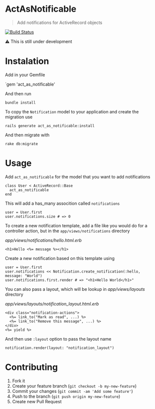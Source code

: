 # ActAsNotificable
> Add notifications for ActiveRecord objects

[![Build Status][travis_badge]][travis]

:warning: This is still under development

# Instalation

Add in your Gemfile

`gem 'act_as_notificable'

And then run

`bundle install`

To copy the `Notification` model to your application and create the migration use

`rails generate act_as_notificable:install`

And then migrate with

`rake db:migrate`

# Usage

Add `act_as_notificable` for the model that you want to add notifications

```
class User < ActiveRecord::Base
  act_as_notificable
end
```

This will add a has_many assocition called `notifications`

```
user = User.first
user.notifications.size # => 0
```

To create a new notification template, add a file like you would do for a controller action, but in the `app/views/notifications` directory

*app/views/notifications/hello.html.erb*
```
<h1>Hello <%= message %></h1>
```

Create a new notification based on this template using
```
user = User.first
user.notifications << Notification.create_notification(:hello, message: "World")
user.notifications.first.render # => "<h1>Hello World</h1>"
```

You can also pass a layout, which will be lookup in *app/views/layouts* directory

*app/views/layouts/notification_layout.html.erb*
```
<div class="notification-actions">
  <%= link_to("Mark as read", ...) %>
  <%= link_to("Remove this message", ...) %>
</div>
<%= yield %>
```

And then use `:layout` option to pass the layout name

```
notification.render(layout: "notification_layout")

```

# Contributing

1. Fork it
2. Create your feature branch (`git checkout -b my-new-feature`)
3. Commit your changes (`git commit -am 'Add some feature'`)
4. Push to the branch (`git push origin my-new-feature`)
5. Create new Pull Request

[travis]: https://travis-ci.org/marcioj/act_as_notificable
[travis_badge]: https://travis-ci.org/marcioj/act_as_notificable.svg?branch=master
